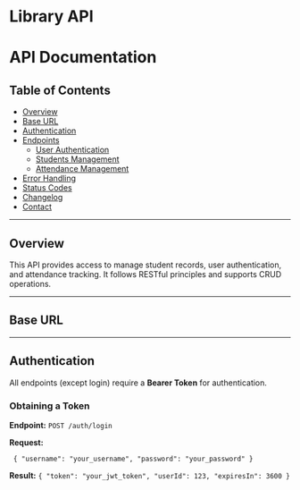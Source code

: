# Library API
# API Documentation

## Table of Contents

- [Overview](#overview)
- [Base URL](#base-url)
- [Authentication](#authentication)
- [Endpoints](#endpoints)
  - [User Authentication](#user-authentication)
  - [Students Management](#students-management)
  - [Attendance Management](#attendance-management)
- [Error Handling](#error-handling)
- [Status Codes](#status-codes)
- [Changelog](#changelog)
- [Contact](#contact)

---

## Overview

This API provides access to manage student records, user authentication, and attendance tracking. It follows RESTful principles and supports CRUD operations.

---

## Base URL


---

## Authentication

All endpoints (except login) require a **Bearer Token** for authentication.

### Obtaining a Token

**Endpoint:** `POST /auth/login`

**Request:**

`
{
  "username": "your_username",
  "password": "your_password"
}`

**Result:**
`{
  "token": "your_jwt_token",
  "userId": 123,
  "expiresIn": 3600
}`

